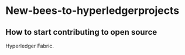 # New-bees-to-hyperledgerprojects
## How to start contributing to open source


 
 Hyperledger Fabric.
 #
 #

  #
